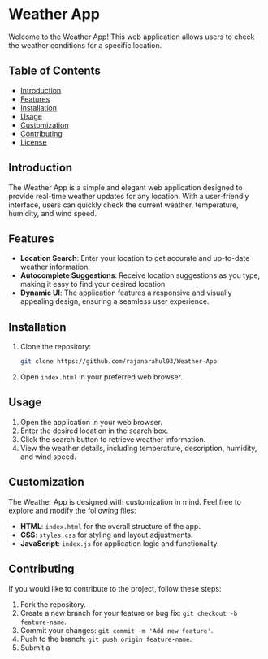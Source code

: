 # Weather App

Welcome to the Weather App! This web application allows users to check the weather conditions for a specific location.

## Table of Contents
- [Introduction](#introduction)
- [Features](#features)
- [Installation](#installation)
- [Usage](#usage)
- [Customization](#customization)
- [Contributing](#contributing)
- [License](#license)

## Introduction

The Weather App is a simple and elegant web application designed to provide real-time weather updates for any location. With a user-friendly interface, users can quickly check the current weather, temperature, humidity, and wind speed.

## Features

- **Location Search**: Enter your location to get accurate and up-to-date weather information.
- **Autocomplete Suggestions**: Receive location suggestions as you type, making it easy to find your desired location.
- **Dynamic UI**: The application features a responsive and visually appealing design, ensuring a seamless user experience.

## Installation

1. Clone the repository:

    ```bash
    git clone https://github.com/rajanarahul93/Weather-App
    ```

2. Open `index.html` in your preferred web browser.

## Usage

1. Open the application in your web browser.
2. Enter the desired location in the search box.
3. Click the search button to retrieve weather information.
4. View the weather details, including temperature, description, humidity, and wind speed.

## Customization

The Weather App is designed with customization in mind. Feel free to explore and modify the following files:

- **HTML**: `index.html` for the overall structure of the app.
- **CSS**: `styles.css` for styling and layout adjustments.
- **JavaScript**: `index.js` for application logic and functionality.

## Contributing

If you would like to contribute to the project, follow these steps:

1. Fork the repository.
2. Create a new branch for your feature or bug fix: `git checkout -b feature-name`.
3. Commit your changes: `git commit -m 'Add new feature'`.
4. Push to the branch: `git push origin feature-name`.
5. Submit a
